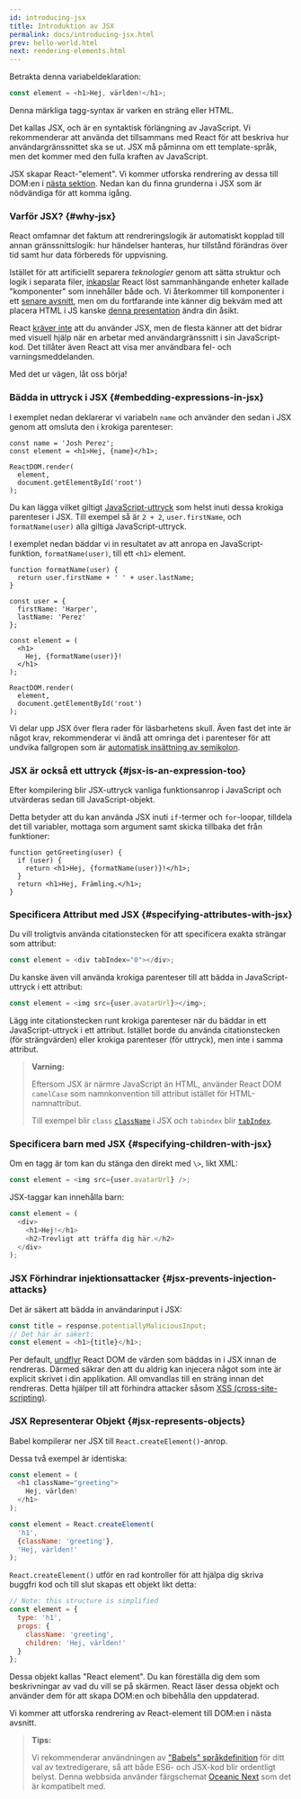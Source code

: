 ```yaml
---
id: introducing-jsx
title: Introduktion av JSX
permalink: docs/introducing-jsx.html
prev: hello-world.html
next: rendering-elements.html
---
```


Betrakta denna variabeldeklaration:

```js
const element = <h1>Hej, världen!</h1>;
```

Denna märkliga tagg-syntax är varken en sträng eller HTML.

Det kallas JSX, och är en syntaktisk förlängning av JavaScript. Vi rekommenderar att använda det tillsammans med React för att beskriva hur användargränssnittet ska se ut. JSX må påminna om ett template-språk, men det kommer med den fulla kraften av JavaScript.

JSX skapar React-"element". Vi kommer utforska rendrering av dessa till DOM:en i [nästa sektion](/docs/rendering-elements.html). Nedan kan du finna grunderna i JSX som är nödvändiga för att komma igång.

### Varför JSX? {#why-jsx}

React omfamnar det faktum att rendreringslogik är automatiskt kopplad till annan gränssnittslogik: hur händelser hanteras, hur tillstånd förändras över tid samt hur data förbereds för uppvisning.

Istället för att artificiellt separera *teknologier* genom att sätta struktur och logik i separata filer, [inkapslar](https://sv.wikipedia.org/wiki/Inkapsling_(Separation_of_Concerns)) React löst sammanhängande enheter kallade "komponenter" som innehåller både och. Vi återkommer till komponenter i ett [senare avsnitt](/docs/components-and-props.html), men om du fortfarande inte känner dig bekväm med att placera HTML i JS kanske [denna presentation](https://www.youtube.com/watch?v=x7cQ3mrcKaY) ändra din åsikt.

React [kräver inte](/docs/react-without-jsx.html) att du använder JSX, men de flesta känner att det bidrar med visuell hjälp när en arbetar med användargränssnitt i sin JavaScript-kod. Det tillåter även React att visa mer användbara fel- och varningsmeddelanden.

Med det ur vägen, låt oss börja!

### Bädda in uttryck i JSX {#embedding-expressions-in-jsx}

I exemplet nedan deklarerar vi variabeln `name` och använder den sedan i JSX genom att omsluta den i krokiga parenteser:

```js{1,2}
const name = 'Josh Perez';
const element = <h1>Hej, {name}</h1>;

ReactDOM.render(
  element,
  document.getElementById('root')
);
```

Du kan lägga vilket giltigt [JavaScript-uttryck](https://developer.mozilla.org/en-US/docs/Web/JavaScript/Guide/Expressions_and_Operators#Expressions) som helst inuti dessa krokiga parenteser i JSX. Till exempel så är `2 + 2`, `user.firstName`, och `formatName(user)` alla giltiga JavaScript-uttryck.

I exemplet nedan bäddar vi in resultatet av att anropa en JavaScript-funktion, `formatName(user)`, till ett `<h1>` element.

```js{12}
function formatName(user) {
  return user.firstName + ' ' + user.lastName;
}

const user = {
  firstName: 'Harper',
  lastName: 'Perez'
};

const element = (
  <h1>
    Hej, {formatName(user)}!
  </h1>
);

ReactDOM.render(
  element,
  document.getElementById('root')
);
```

[](codepen://introducing-jsx)

Vi delar upp JSX över flera rader för läsbarhetens skull. Även fast det inte är något krav, rekommenderar vi ändå att omringa det i parenteser för att undvika fallgropen som är [automatisk insättning av semikolon](https://stackoverflow.com/q/2846283).

### JSX är också ett uttryck {#jsx-is-an-expression-too}

Efter kompilering blir JSX-uttryck vanliga funktionsanrop i JavaScript och utvärderas sedan till JavaScript-objekt.

Detta betyder att du kan använda JSX inuti `if`-termer och `for`-loopar, tilldela det till variabler, mottaga som argument samt skicka tillbaka det från funktioner:

```js{3,5}
function getGreeting(user) {
  if (user) {
    return <h1>Hej, {formatName(user)}!</h1>;
  }
  return <h1>Hej, Främling.</h1>;
}
```

### Specificera Attribut med JSX {#specifying-attributes-with-jsx}

Du vill troligtvis använda citationstecken för att specificera exakta strängar som attribut:

```js
const element = <div tabIndex="0"></div>;
```

Du kanske även vill använda krokiga parenteser till att bädda in JavaScript-uttryck i ett attribut:

```js
const element = <img src={user.avatarUrl}></img>;
```

Lägg inte citationstecken runt krokiga parenteser när du bäddar in ett JavaScript-uttryck i ett attribut. Istället borde du använda citationstecken (för strängvärden) eller krokiga parenteser (för uttryck), men inte i samma attribut.

>**Varning:**
>
>Eftersom JSX är närmre JavaScript än HTML, använder React DOM `camelCase` som namnkonvention till attribut istället för HTML-namnattribut.
>
>Till exempel blir `class` [`className`](https://developer.mozilla.org/en-US/docs/Web/API/Element/className) i JSX och `tabindex` blir [`tabIndex`](https://developer.mozilla.org/en-US/docs/Web/API/HTMLElement/tabIndex).

### Specificera barn med JSX {#specifying-children-with-jsx}

Om en tagg är tom kan du stänga den direkt med `\>`, likt XML:

```js
const element = <img src={user.avatarUrl} />;
```

JSX-taggar kan innehålla barn:

```js
const element = (
  <div>
    <h1>Hej!</h1>
    <h2>Trevligt att träffa dig här.</h2>
  </div>
);
```

### JSX Förhindrar injektionsattacker {#jsx-prevents-injection-attacks}

Det är säkert att bädda in användarinput i JSX:

```js
const title = response.potentiallyMaliciousInput;
// Det här är säkert:
const element = <h1>{title}</h1>;
```

Per default, [undflyr](https://stackoverflow.com/questions/7381974/which-characters-need-to-be-escaped-on-html) React DOM de värden som bäddas in i JSX innan de rendreras. Därmed säkrar den att du aldrig kan injecera något som inte är explicit skrivet i din applikation. All omvandlas till en sträng innan det rendreras. Detta hjälper till att förhindra attacker såsom [XSS (cross-site-scripting)](https://en.wikipedia.org/wiki/Cross-site_scripting).

### JSX Representerar Objekt {#jsx-represents-objects}

Babel kompilerar ner JSX till `React.createElement()`-anrop.

Dessa två exempel är identiska:

```js
const element = (
  <h1 className="greeting">
    Hej, världen!
  </h1>
);
```

```js
const element = React.createElement(
  'h1',
  {className: 'greeting'},
  'Hej, världen!'
);
```

`React.createElement()` utför en rad kontroller för att hjälpa dig skriva buggfri kod och till slut skapas ett objekt likt detta:

```js
// Note: this structure is simplified
const element = {
  type: 'h1',
  props: {
    className: 'greeting',
    children: 'Hej, världen!'
  }
};
```

Dessa objekt kallas "React element". Du kan föreställa dig dem som beskrivningar av vad du vill se på skärmen. React läser dessa objekt och använder dem för att skapa DOM:en och bibehålla den uppdaterad.

Vi kommer att utforska rendrering av React-element till DOM:en i nästa avsnitt.

>**Tips:**
>
>Vi rekommenderar användningen av ["Babels" språkdefinition](https://babeljs.io/docs/editors) för ditt val av textredigerare, så att både ES6- och JSX-kod blir ordentligt belyst. Denna webbsida använder färgschemat [Oceanic Next](https://labs.voronianski.com/oceanic-next-color-scheme/) som det är kompatibelt med.
